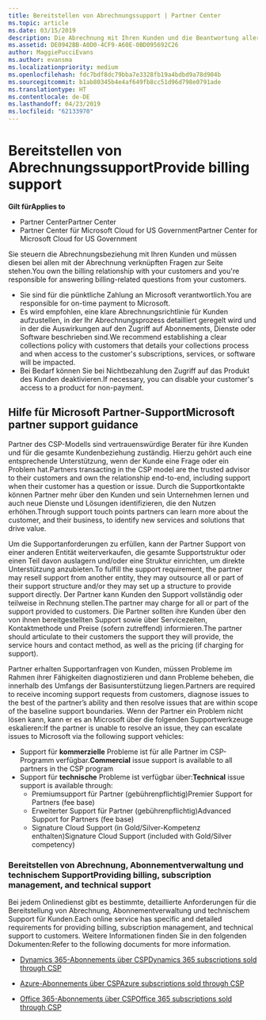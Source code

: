```yaml
---
title: Bereitstellen von Abrechnungssupport | Partner Center
ms.topic: article
ms.date: 03/15/2019
description: Die Abrechnung mit Ihren Kunden und die Beantwortung aller Fragen zu Abrechnungen liegen in Ihrer Verantwortung.
ms.assetid: DE0942BB-A0D0-4CF9-A60E-0BD095692C26
author: MaggiePucciEvans
ms.author: evansma
ms.localizationpriority: medium
ms.openlocfilehash: fdc7bdf8dc79bba7e3328fb19a4bdbd9a78d904b
ms.sourcegitcommit: b1ab80345b4e4af649fb8cc51d96d798e0791ade
ms.translationtype: HT
ms.contentlocale: de-DE
ms.lasthandoff: 04/23/2019
ms.locfileid: "62133970"
---
```

# <a name="provide-billing-support"></a><span data-ttu-id="8ca11-103">Bereitstellen von Abrechnungssupport</span><span class="sxs-lookup"><span data-stu-id="8ca11-103">Provide billing support</span></span>

<span data-ttu-id="8ca11-104">**Gilt für**</span><span class="sxs-lookup"><span data-stu-id="8ca11-104">**Applies to**</span></span>

-  <span data-ttu-id="8ca11-105">Partner Center</span><span class="sxs-lookup"><span data-stu-id="8ca11-105">Partner Center</span></span>
-  <span data-ttu-id="8ca11-106">Partner Center für Microsoft Cloud for US Government</span><span class="sxs-lookup"><span data-stu-id="8ca11-106">Partner Center for Microsoft Cloud for US Government</span></span>


<span data-ttu-id="8ca11-107">Sie steuern die Abrechnungsbeziehung mit Ihren Kunden und müssen diesen bei allen mit der Abrechnung verknüpften Fragen zur Seite stehen.</span><span class="sxs-lookup"><span data-stu-id="8ca11-107">You own the billing relationship with your customers and you're responsible for answering billing-related questions from your customers.</span></span>

-   <span data-ttu-id="8ca11-108">Sie sind für die pünktliche Zahlung an Microsoft verantwortlich.</span><span class="sxs-lookup"><span data-stu-id="8ca11-108">You are responsible for on-time payment to Microsoft.</span></span>
-   <span data-ttu-id="8ca11-109">Es wird empfohlen, eine klare Abrechnungsrichtlinie für Kunden aufzustellen, in der Ihr Abrechnungsprozess detailliert geregelt wird und in der die Auswirkungen auf den Zugriff auf Abonnements, Dienste oder Software beschrieben sind.</span><span class="sxs-lookup"><span data-stu-id="8ca11-109">We recommend establishing a clear collections policy with customers that details your collections process and when access to the customer's subscriptions, services, or software will be impacted.</span></span>
-   <span data-ttu-id="8ca11-110">Bei Bedarf können Sie bei Nichtbezahlung den Zugriff auf das Produkt des Kunden deaktivieren.</span><span class="sxs-lookup"><span data-stu-id="8ca11-110">If necessary, you can disable your customer's access to a product for non-payment.</span></span>

## <a name="microsoft-partner-support-guidance"></a><span data-ttu-id="8ca11-111">Hilfe für Microsoft Partner-Support</span><span class="sxs-lookup"><span data-stu-id="8ca11-111">Microsoft partner support guidance</span></span>

<span data-ttu-id="8ca11-112">Partner des CSP-Modells sind vertrauenswürdige Berater für ihre Kunden und für die gesamte Kundenbeziehung zuständig. Hierzu gehört auch eine entsprechende Unterstützung, wenn der Kunde eine Frage oder ein Problem hat.</span><span class="sxs-lookup"><span data-stu-id="8ca11-112">Partners transacting in the CSP model are the trusted advisor to their customers and own the relationship end-to-end, including support when their customer has a question or issue.</span></span> <span data-ttu-id="8ca11-113">Durch die Supportkontakte können Partner mehr über den Kunden und sein Unternehmen lernen und auch neue Dienste und Lösungen identifizieren, die den Nutzen erhöhen.</span><span class="sxs-lookup"><span data-stu-id="8ca11-113">Through support touch points partners can learn more about the customer, and their business, to identify new services and solutions that drive value.</span></span>

<span data-ttu-id="8ca11-114">Um die Supportanforderungen zu erfüllen, kann der Partner Support von einer anderen Entität weiterverkaufen, die gesamte Supportstruktur oder einen Teil davon auslagern und/oder eine Struktur einrichten, um direkte Unterstützung anzubieten.</span><span class="sxs-lookup"><span data-stu-id="8ca11-114">To fulfill the support requirement, the partner may resell support from another entity, they may outsource all or part of their support structure and/or they may set up a structure to provide support directly.</span></span>  <span data-ttu-id="8ca11-115">Der Partner kann Kunden den Support vollständig oder teilweise in Rechnung stellen.</span><span class="sxs-lookup"><span data-stu-id="8ca11-115">The partner may charge for all or part of the support provided to customers.</span></span> <span data-ttu-id="8ca11-116">Die Partner sollten ihre Kunden über den von ihnen bereitgestellten Support sowie über Servicezeiten, Kontaktmethode und Preise (sofern zutreffend) informieren.</span><span class="sxs-lookup"><span data-stu-id="8ca11-116">The partner should articulate to their customers the support they will provide, the service hours and contact method, as well as the pricing (if charging for support).</span></span> 

<span data-ttu-id="8ca11-117">Partner erhalten Supportanfragen von Kunden, müssen Probleme im Rahmen ihrer Fähigkeiten diagnostizieren und dann Probleme beheben, die innerhalb des Umfangs der Basisunterstützung liegen.</span><span class="sxs-lookup"><span data-stu-id="8ca11-117">Partners are required to receive incoming support requests from customers, diagnose issues to the best of the partner’s ability and then resolve issues that are within scope of the baseline support boundaries.</span></span> <span data-ttu-id="8ca11-118">Wenn der Partner ein Problem nicht lösen kann, kann er es an Microsoft über die folgenden Supportwerkzeuge eskalieren:</span><span class="sxs-lookup"><span data-stu-id="8ca11-118">If the partner is unable to resolve an issue, they can escalate issues to Microsoft via the following support vehicles:</span></span>

- <span data-ttu-id="8ca11-119">Support für **kommerzielle** Probleme ist für alle Partner im CSP-Programm verfügbar.</span><span class="sxs-lookup"><span data-stu-id="8ca11-119">**Commercial** issue support is available to all partners in the CSP program</span></span>
-   <span data-ttu-id="8ca11-120">Support für **technische** Probleme ist verfügbar über:</span><span class="sxs-lookup"><span data-stu-id="8ca11-120">**Technical** issue support is available through:</span></span>
    -   <span data-ttu-id="8ca11-121">Premiumsupport für Partner (gebührenpflichtig)</span><span class="sxs-lookup"><span data-stu-id="8ca11-121">Premier Support for Partners (fee base)</span></span>
    -   <span data-ttu-id="8ca11-122">Erweiterter Support für Partner (gebührenpflichtig)</span><span class="sxs-lookup"><span data-stu-id="8ca11-122">Advanced Support for Partners (fee base)</span></span>
    -   <span data-ttu-id="8ca11-123">Signature Cloud Support (in Gold/Silver-Kompetenz enthalten)</span><span class="sxs-lookup"><span data-stu-id="8ca11-123">Signature Cloud Support (included with Gold/Silver competency)</span></span>

### <a name="providing-billing-subscription-management-and-technical-support"></a><span data-ttu-id="8ca11-124">Bereitstellen von Abrechnung, Abonnementverwaltung und technischem Support</span><span class="sxs-lookup"><span data-stu-id="8ca11-124">Providing billing, subscription management, and technical support</span></span> 

<span data-ttu-id="8ca11-125">Bei jedem Onlinedienst gibt es bestimmte, detaillierte Anforderungen für die Bereitstellung von Abrechnung, Abonnementverwaltung und technischem Support für Kunden.</span><span class="sxs-lookup"><span data-stu-id="8ca11-125">Each online service has specific and detailed requirements for providing billing, subscription management, and technical support to customers.</span></span> <span data-ttu-id="8ca11-126">Weitere Informationen finden Sie in den folgenden Dokumenten:</span><span class="sxs-lookup"><span data-stu-id="8ca11-126">Refer to the following documents for more information.</span></span>

-   [<span data-ttu-id="8ca11-127">Dynamics 365-Abonnements über CSP</span><span class="sxs-lookup"><span data-stu-id="8ca11-127">Dynamics 365 subscriptions sold through CSP</span></span>](https://www.microsoftpartnercommunity.com/t5/CSP/Microsoft-Partner-Support-Guidance/m-p/5262#M30)

-   [<span data-ttu-id="8ca11-128">Azure-Abonnements über CSP</span><span class="sxs-lookup"><span data-stu-id="8ca11-128">Azure subscriptions sold through CSP</span></span>](https://www.microsoftpartnercommunity.com/t5/CSP/Microsoft-Partner-Support-Guidance/m-p/5263#M31)

-   [<span data-ttu-id="8ca11-129">Office 365-Abonnements über CSP</span><span class="sxs-lookup"><span data-stu-id="8ca11-129">Office 365 subscriptions sold through CSP</span></span>](https://www.microsoftpartnercommunity.com/t5/CSP/Microsoft-Partner-Support-Guidance/m-p/5264#M32)
 

